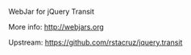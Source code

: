 WebJar for jQuery Transit

More info: http://webjars.org

Upstream: https://github.com/rstacruz/jquery.transit
